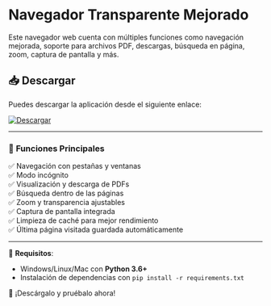 # Navegador Transparente Mejorado

Este navegador web cuenta con múltiples funciones como navegación mejorada, soporte para archivos PDF, descargas, búsqueda en página, zoom, captura de pantalla y más.

## 📥 Descargar  
Puedes descargar la aplicación desde el siguiente enlace:  

[![Descargar](https://img.shields.io/badge/Descargar-Navegador-blue?style=for-the-badge&logo=google-drive)](https://drive.google.com/file/d/1RY4YYUC6CtBjXpklphkaFdIcJ5polOuu/view?usp=sharing)

---
### 🔹 **Funciones Principales**
✅ Navegación con pestañas y ventanas  
✅ Modo incógnito  
✅ Visualización y descarga de PDFs  
✅ Búsqueda dentro de las páginas  
✅ Zoom y transparencia ajustables  
✅ Captura de pantalla integrada  
✅ Limpieza de caché para mejor rendimiento  
✅ Última página visitada guardada automáticamente  

---
📌 **Requisitos**:  
- Windows/Linux/Mac con **Python 3.6+**  
- Instalación de dependencias con `pip install -r requirements.txt`  

🚀 ¡Descárgalo y pruébalo ahora!  

